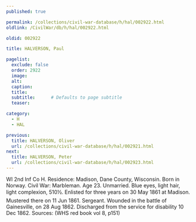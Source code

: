 ```yaml
---
published: true

permalink: /collections/civil-war-database/h/hal/002922.html
oldlink: /CivilWar/db/h/hal/002922.html

oldid: 002922

title: HALVERSON, Paul

pagelist:
  exclude: false
  order: 2922
  image: 
  alt:
  caption:
  title:
  subtitle:      # Defaults to page subtitle
  teaser:

category: 
  - H 
  - HAL

previous:
  title: HALVERSON, Oliver
  url: /collections/civil-war-database/h/hal/002921.html  
next:
  title: HALVERSON, Peter
  url: /collections/civil-war-database/h/hal/002923.html   
---
```

WI 2nd Inf Co H. Residence: Madison, Dane County, Wisconsin. Born in Norway. Civil War: Marbleman. Age 23. Unmarried. Blue eyes, light hair, light complexion, 5&#146;10&frac12;&#148;. Enlisted for three years on 30 May 1861 at Madison. Mustered there on 11 Jun 1861. Sergeant. Wounded in the battle of Gainesville, on 28 Aug 1862. Discharged from the service for disability 10 Dec 1862. Sources: (WHS red book vol 8, p151)